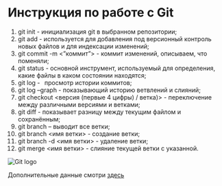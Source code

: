 # Инструкция по работе с **Git**
1. git init -  инициализация git в выбранном репозитории;
2. git add <file> - используется для добавления под версионный контроль новых файлов и для индексации изменений;
3. git commit -m <”коммит”> - коммит изменений, описываем, что поменяли;
4. git status - основной инструмент, используемый для определения, какие файлы в каком состоянии находятся;
5. git log -   просмотр истории коммитов;
6. git log –graph - показывающий историю ветвлений и слияний;
7. git checkout <версия (первые 4  цифры)  / ветка)> -  переключение между различными версиями и ветками;
8. git diff - показывает разницу между текущим файлом и сохранённым;
9. git branch – выводит все ветки;
10. git branch <имя ветки> - создание ветки;
11. git branch -d <имя ветки> - удаление ветки;
12. git merge <имя ветки> - слияние текущей ветки с указанной.

![Git logo]( git_logo.png)

Дополнительные данные смотри [здесь](https://git-scm.com/)